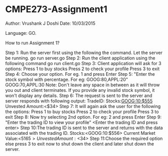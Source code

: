 # CMPE273-Assignment1

Author: Vrushank J Doshi
Date: 10/03/2015

Language: GO.

How to run Assignment 1?

Step 1: Run the server first using the following the command. Let the server be running.
        go run server.go
Step 2: Run the client application using the following command
        go run client.go
Step 3: Client application will ask for 3 options:
        Press 1 to buy stocks
        Press 2 to check your profile
        Press 3 to exit
Step 4: Choose your option. For eg. 1 and press Enter
Step 5: "Enter the stock symbol with percentage. For eg: GOOG:80,APPL:20"
        GOOG:70,APPL:30
        Note: Don't leave any space in between as it will throw you out and client terminates. If you provide 	any invalid stock symbol, it won't display any details.
Step 6: The request is sent to the server and server responds with following output:
        TradeID:<tradeid>
        Stocks:<GOOG:10:$555>
        Unvested Amount:<$34>
Step 7: It will again ask the user for the following the options:
        Press 1 to buy stocks
        Press 2 to check your profile
        Press 3 to exit
Step 8: Now try selecting 2nd option. For eg: 2 and press Enter
Step 9: "Enter the trading ID to view your profile"
        <Enter the trading ID and press enter>
Step 10:The trading ID is sent to the server and returns with the data associated with the trading ID.
        Stocks:<GOOG:10:$556>
        Current Market Value:<$5165>
        Unvested Amount:<$34>
Step 11:Choose the required option else press 3 to exit now to shut down the client and later shut down the 	server.

